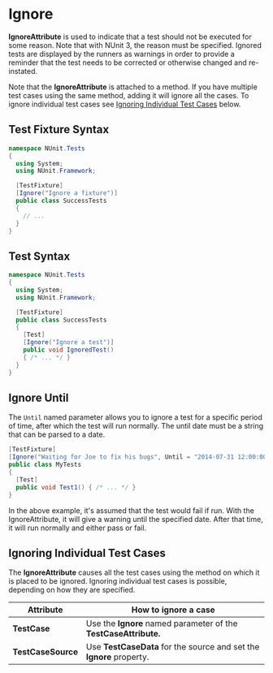 # Ignore

**IgnoreAttribute** is used to indicate that a test should not be executed for
some reason. Note that with NUnit 3, the reason must be specified. Ignored
tests are displayed by the runners as warnings in order to provide a reminder
that the test needs to be corrected or otherwise changed and re-instated.

Note that the **IgnoreAttribute** is attached to a method. If you have multiple test cases using the same method, adding  it will ignore all the cases. To ignore individual test cases see [Ignoring Individual Test Cases](#ignoring-individual-test-cases) below.

## Test Fixture Syntax

```csharp
namespace NUnit.Tests
{
  using System;
  using NUnit.Framework;

  [TestFixture]
  [Ignore("Ignore a fixture")]
  public class SuccessTests
  {
    // ...
  }
}
```

## Test Syntax

```csharp
namespace NUnit.Tests
{
  using System;
  using NUnit.Framework;

  [TestFixture]
  public class SuccessTests
  {
    [Test]
    [Ignore("Ignore a test")]
    public void IgnoredTest()
    { /* ... */ }
  }
}
```

## Ignore Until

The `Until` named parameter allows you to ignore a test for a specific period of time,
after which the test will run normally. The until date must be a string
that can be parsed to a date.

```csharp
[TestFixture]
[Ignore("Waiting for Joe to fix his bugs", Until = "2014-07-31 12:00:00Z")]
public class MyTests
{
  [Test]
  public void Test1() { /* ... */ }
}
```

In the above example, it's assumed that the test would fail if run. With the
IgnoreAttribute, it will give a warning until the specified date. After that
time, it will run normally and either pass or fail.

## Ignoring Individual Test Cases

The **IgnoreAttribute** causes all the test cases using the method on which it is placed to be ignored. Ignoring individual test cases is possible, depending on how they are specified.

   Attribute        |   How to ignore a case
--------------------|------------------------------------------------------------------
**TestCase**        | Use the **Ignore** named parameter of the **TestCaseAttribute.**
**TestCaseSource**  | Use **TestCaseData** for the source and set the **Ignore** property.
